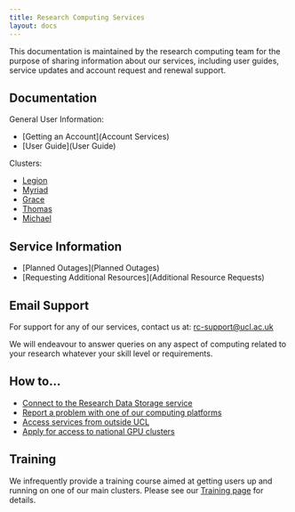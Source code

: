 ```yaml
---
title: Research Computing Services
layout: docs
---
```


This documentation is maintained by the research computing team for the purpose
of sharing information about our services, including user guides,
service updates and account request and renewal support.

## Documentation

General User Information:

 - [Getting an Account](Account Services)
 - [User Guide](User Guide)

Clusters:

 - [Legion](Legion)
 - [Myriad](Myriad)
 - [Grace](Grace)
 - [Thomas](Thomas)
 - [Michael](Michael)

## Service Information

 - [Planned Outages](Planned Outages)
 - [Requesting Additional Resources](Additional Resource Requests)

## Email Support

For support for any of our services, contact us at: <rc-support@ucl.ac.uk>

We will endeavour to answer queries on any aspect of computing related to your research whatever your skill level or requirements.

## How to...
 - [Connect to the Research Data Storage service](Connecting_to_Research_Data_Services)
 - [Report a problem with one of our computing platforms](Reporting_problems)
 - [Access services from outside UCL](Accessing_RC_Systems#Accessing_services_from_outside_UCL)
 - [Apply for access to national GPU clusters](GPU_clusters)

## Training

We infrequently provide a training course aimed at getting users up and running on one of our main clusters. Please see our [Training page](Training) for details.

